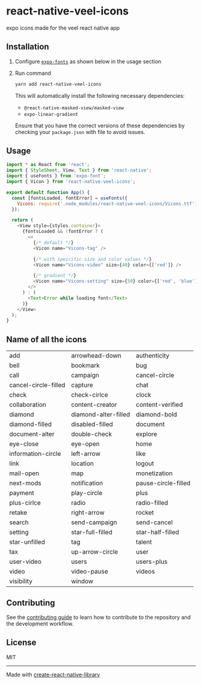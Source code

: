 # react-native-veel-icons

expo icons made for the veel react native app

## Installation

1. Configure [`expo-fonts`](https://docs.expo.dev/versions/latest/sdk/font/) as shown below in the usage section

2. Run command

    ```sh
    yarn add react-native-veel-icons
    ```


    This will automatically install the following necessary dependencies:

    - `@react-native-masked-view/masked-view`
    - `expo-linear-gradient`

    Ensure that you have the correct versions of these dependencies by checking your `package.json` with file to avoid issues.

## Usage

```js
import * as React from 'react';
import { StyleSheet, View, Text } from 'react-native';
import { useFonts } from 'expo-font';
import { Vicon } from 'react-native-veel-icons';

export default function App() {
  const [fontsLoaded, fontError] = useFonts({
    Vicons: require('.node_modules/react-native-veel-icons/Vicons.ttf'),
  });

  return (
    <View style={styles.container}>
      {fontsLoaded && !fontError ? (
        <>
          {/* default */}
          <Vicon name="Vicons-tag" />

          {/* with speicific size and color values */}
          <Vicon name="Vicons-video" size={40} color={['red']} />

          {/* gradient */}
          <Vicon name="Vicons-setting" size={50} color={['red', 'blue']} />
        </>
      ) : (
        <Text>Error while loading font</Text>
      )}
    </View>
  );
}
```

## Name of all the icons
|                         |                         |                         |
|-------------------------|-------------------------|-------------------------|
| add                     | arrowhead-down          | authenticity           |
| bell                    | bookmark                | bug                     |
| call                    | campaign                | cancel-circle           |
| cancel-circle-filled    | capture                 | chat                    |
| check                   | check-cirlce            | clock                   |
| collaboration           | content-creator         | content-verified        |
| diamond                 | diamond-alter-filled    | diamond-bold            |
| diamond-filled          | disabled-filled         | document                |
| document-alter          | double-check            | explore                 |
| eye-close               | eye-open                | home                    |
| information-circle      | left-arrow              | like                    |
| link                    | location                | logout                  |
| mail-open               | map                     | monetization            |
| next-mods               | notification            | pause-circle-filled     |
| payment                 | play-circle             | plus                    |
| plus-cirlce             | radio                   | radio-filled            |
| retake                  | right-arrow             | rocket                  |
| search                  | send-campaign           | send-cancel             |
| setting                 | star-full-filled        | star-half-filled        |
| star-unfilled           | tag                     | talent                  |
| tax                     | up-arrow-circle         | user                    |
| user-video              | users                   | users-plus              |
| video                   | video-pause             | videos                  |
| visibility              | window                  |                         |


## Contributing

See the [contributing guide](CONTRIBUTING.md) to learn how to contribute to the repository and the development workflow.

## License

MIT

---

Made with [create-react-native-library](https://github.com/callstack/react-native-builder-bob)
